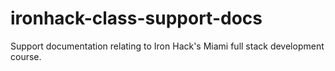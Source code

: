 # ironhack-class-support-docs
Support documentation relating to Iron Hack's Miami full stack development course.
